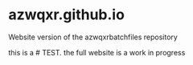 # azwqxr.github.io
Website version of the azwqxrbatchfiles repository


this is a # TEST.
the full website is a work in progress
